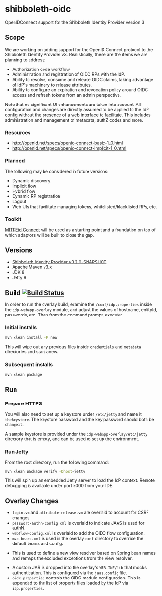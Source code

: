 # shibboleth-oidc
OpenIDConnect support for the Shibboleth Identity Provider version 3

## Scope
We are working on adding support for the OpenID Connect protocol to the Shibboleth Identity Provider v3. Realistically, these
are the items we are planning to address:

* Authorization code workflow
* Administration and registration of OIDC RPs with the IdP. 
* Ability to resolve, consume and release OIDC claims, taking advantage of IdP's machinery to release attributes. 
* Ability to configure an expiration and revocation policy around OIDC access and refresh tokens from an admin perspective. 

Note that no significant UI enhancements are taken into account. All configuration and changes are directly assumed to be applied to the IdP config without the presence of a web interface to facilitate. This includes administration and management of metadata, authZ codes and more.

### Resources
* http://openid.net/specs/openid-connect-basic-1_0.html
* http://openid.net/specs/openid-connect-implicit-1_0.html
 
### Planned

The following may be considered in future versions:

* Dynamic discovery
* Implicit flow
* Hybrid flow
* Dynamic RP registration
* Logout
* Web UIs that facilitate managing tokens, whitelisted/blacklisted RPs, etc. 

### Toolkit
[MITREid Connect](https://github.com/mitreid-connect/) will be used as a starting point and a foundation on top of which
adaptors will be built to close the gap.

## Versions
- [Shibboleth Identity Provider v3.2.0-SNAPSHOT](https://wiki.shibboleth.net/confluence/display/IDP30/Home)
- Apache Maven v3.x
- JDK 8
- Jetty 9

## Build [![Build Status](https://travis-ci.org/uchicago/shibboleth-oidc.svg?branch=master)](https://travis-ci.org/uchicago/shibboleth-oidc)
In order to run the overlay build, examine the `/conf/idp.properties` inside the `idp-webapp-overlay` module,
and adjust the values of hostname, entityId, passwords, etc. Then from the command prompt, execute:

### Initial installs

```bash
mvn clean install -P new
```

This will wipe out any previous files inside `credentials` and `metadata` directories and start anew.


### Subsequent installs

```bash
mvn clean package
```

## Run

### Prepare HTTPS

You will also need to set up a keystore under `/etc/jetty` and name it `thekeystore`. The keystore password and the key password should both be `changeit`.
 
A sample keystore is provided under the `idp-webapp-overlay/etc/jetty` directory that is empty, and can be used to set up the environment. 

### Run Jetty
From the root directory, run the following command:

```bash
mvn clean package verify -Dhost=jetty
```

This will spin up an embedded Jetty server to load the IdP context. Remote debugging is available under port 5000 from your IDE.

## Overlay Changes

* `login.vm` and `attribute-release.vm` are overlaid to account for CSRF changes
* `password-authn-config.xml` is overlaid to indicate JAAS is used for authN. 
* `webflow-config.xml` is overlaid to add the OIDC flow configuration.
* `mvc-beans.xml` is used in the overlay `conf` directory to override the default beans and config.
- This is used to define a new view resolver based on Spring bean names and remaps the excluded exceptions from the view resolver. 
* A custom JAR is dropped into the overlay's `WEB-INF/lib` that mocks authentication. This is configured via the `jaas.config` file.
* `oidc.properties` controls the OIDC module configuration. This is appended to the list of property files loaded by the IdP via `idp.properties`. 
